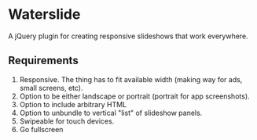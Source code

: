 Waterslide
==========

A jQuery plugin for creating responsive slideshows that work everywhere.

## Requirements

1. Responsive. The thing has to fit available width (making way for ads, small screens, etc).
2. Option to be either landscape or portrait (portrait for app screenshots).
3. Option to include arbitrary HTML
4. Option to unbundle to vertical "list" of slideshow panels.
5. Swipeable for touch devices.
6. Go fullscreen


